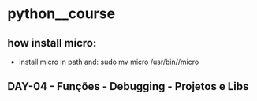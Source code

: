 # python__course


## how install micro:
- install micro in path and:
sudo mv micro /usr/bin//micro

## DAY-04 - Funções - Debugging - Projetos e Libs